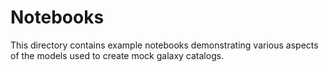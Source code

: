 # Notebooks

This directory contains example notebooks demonstrating various aspects of the models used to create mock galaxy catalogs.